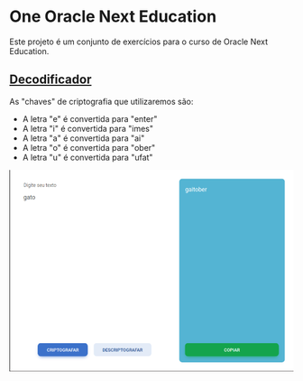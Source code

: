 # One Oracle Next Education

Este projeto é um conjunto de exercícios para o curso de Oracle Next Education.

## [Decodificador](decodificador/index.html)
As "chaves" de criptografia que utilizaremos são:
- A letra "e" é convertida para "enter"
- A letra "i" é convertida para "imes"
- A letra "a" é convertida para "ai"
- A letra "o" é convertida para "ober"
- A letra "u" é convertida para "ufat"

![preview.png](decodificador%2Fpreview.png)
